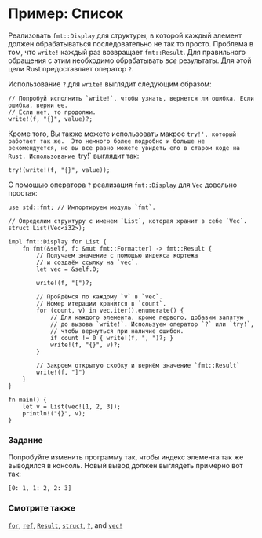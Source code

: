 # Пример: Список

Реализовать `fmt::Display` для структуры, в которой каждый элемент должен обрабатываться
последовательно не так то просто.
Проблема в том, что `write!` каждый раз возвращает `fmt::Result`.
Для правильного обращения с этим необходимо обрабатывать *все*
результаты. Для этой цели Rust предоставляет оператор `?`.

Использование `?` для `write!` выглядит следующим образом:

```rust,ignore
// Попробуй исполнить `write!`, чтобы узнать, вернется ли ошибка. Если ошибка, верни ее.
// Если нет, то продолжи.
write!(f, "{}", value)?;
```

Кроме того, Вы также можете использовать макрос `try!', который работает так же. 
Это немного более подробно и больше не рекомендуется, но вы все равно можете увидеть его в
старом коде на Rust. Использование `try!` выглядит так:

```rust,ignore
try!(write!(f, "{}", value));
```

С помощью оператора `?` реализация `fmt::Display` для `Vec` довольно простая:

```rust,editable
use std::fmt; // Импортируем модуль `fmt`.

// Определим структуру с именем `List`, которая хранит в себе `Vec`.
struct List(Vec<i32>);

impl fmt::Display for List {
    fn fmt(&self, f: &mut fmt::Formatter) -> fmt::Result {
        // Получаем значение с помощью индекса кортежа
        // и создаём ссылку на `vec`.
        let vec = &self.0;

        write!(f, "[")?;

        // Пройдёмся по каждому `v` в `vec`.
        // Номер итерации хранится в `count`.
        for (count, v) in vec.iter().enumerate() {
            // Для каждого элемента, кроме первого, добавим запятую
            // до вызова `write!`. Используем оператор `?` или `try!`,
            // чтобы вернуться при наличие ошибок.
            if count != 0 { write!(f, ", ")?; }
            write!(f, "{}", v)?;
        }

        // Закроем открытую скобку и вернём значение `fmt::Result`
        write!(f, "]")
    }
}

fn main() {
    let v = List(vec![1, 2, 3]);
    println!("{}", v);
}
```

### Задание

Попробуйте изменить программу так, чтобы индекс элемента так же выводился в консоль.
Новый вывод должен выглядеть примерно вот так:

```rust,ignore
[0: 1, 1: 2, 2: 3]
```

### Смотрите также

[`for`][for], [`ref`][ref], [`Result`][result], [`struct`][struct],
[`?`][q_mark], and [`vec!`][vec]

[for]: flow_control/for.html
[result]: std/result.html
[ref]: scope/borrow/ref.html
[struct]: custom_types/structs.html
[q_mark]: std/result/question_mark.html
[vec]: std/vec.html

